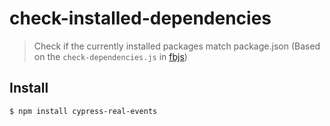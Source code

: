 # check-installed-dependencies

> Check if the currently installed packages match package.json
(Based on the `check-dependencies.js` in [fbjs](https://github.com/facebook/fbjs/blob/71392a58a2cbac228ffd535e9ebd7072a20acb73/scripts/gulp/check-dependencies.js))

## Install

```sh
$ npm install cypress-real-events
```
